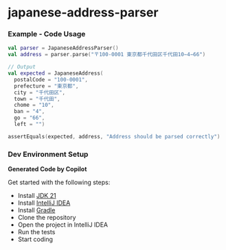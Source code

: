 # japanese-address-parser

### Example - Code Usage

```kotlin
val parser = JapaneseAddressParser()
val address = parser.parse("〒100-0001 東京都千代田区千代田10−4−66")

// Output
val expected = JapaneseAddress(
  postalCode = "100-0001",
  prefecture = "東京都",
  city = "千代田区",
  town = "千代田",
  chome = "10",
  ban = "4",
  go = "66",
  left = "")

assertEquals(expected, address, "Address should be parsed correctly")
```

### Dev Environment Setup

**Generated Code by Copilot**

Get started with the following steps:
- Install [JDK 21](https://adoptopenjdk.net/)
- Install [IntelliJ IDEA](https://www.jetbrains.com/idea/download/)
- Install [Gradle](https://gradle.org/install/)
- Clone the repository 
- Open the project in IntelliJ IDEA 
- Run the tests 
- Start coding
